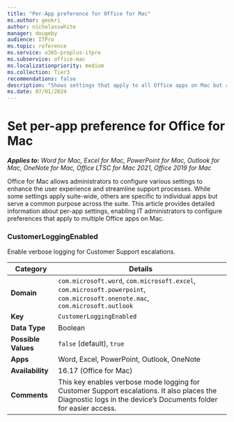 ```yaml
---
title: "Per-App preference for Office for Mac"
ms.author: geokri
author: nicholasswhite
manager: dougeby
audience: ITPro
ms.topic: reference
ms.service: o365-proplus-itpro
ms.subservice: office-mac
ms.localizationpriority: medium
ms.collection: Tier3
recommendations: false
description: "Shows settings that apply to all Office apps on Mac but are configured per app."
ms.date: 07/01/2024
---
```


# Set per-app preference for Office for Mac

***Applies to:*** *Word for Mac, Excel for Mac, PowerPoint for Mac, Outlook for Mac, OneNote for Mac, Office LTSC for Mac 2021, Office 2019 for Mac*

Office for Mac allows administrators to configure various settings to enhance the user experience and streamline support processes. While some settings apply suite-wide, others are specific to individual apps but serve a common purpose across the suite. This article provides detailed information about per-app settings, enabling IT administrators to configure preferences that apply to multiple Office apps on Mac.

### CustomerLoggingEnabled

Enable verbose logging for Customer Support escalations.

| **Category** | **Details** |
|--------------|-------------|
| **Domain**   | `com.microsoft.word`, `com.microsoft.excel`, `com.microsoft.powerpoint`, `com.microsoft.onenote.mac`, `com.microsoft.outlook` |
| **Key**      | `CustomerLoggingEnabled` |
| **Data Type**| Boolean |
| **Possible Values** | `false` (default), `true` |
| **Apps**     | Word, Excel, PowerPoint, Outlook, OneNote |
| **Availability** | 16.17 (Office for Mac) |
| **Comments** | This key enables verbose mode logging for Customer Support escalations. It also places the Diagnostic logs in the device’s Documents folder for easier access. |
